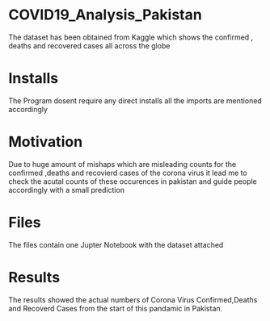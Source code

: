# COVID19_Analysis_Pakistan
The dataset has been obtained from Kaggle which shows the confirmed , deaths and recovered cases all across the globe
# Installs
The Program dosent require any direct installs all the imports are mentioned accordingly 
# Motivation 
Due to huge amount of mishaps which are misleading counts for the confirmed ,deaths and recovierd cases of the corona virus it lead me to check the acutal counts of these occurences in pakistan and guide people accordingly with a small prediction 
# Files 
The files contain one Jupter Notebook with the dataset attached 
# Results
The results showed the actual numbers of Corona Virus Confirmed,Deaths and Recoverd Cases from the start of this pandamic in Pakistan.
